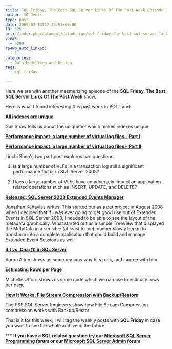 ```yaml
---
title: SQL Friday, The Best SQL Server Links Of The Past Week Episode 11
author: SQLDenis
type: post
date: 2009-02-13T17:28:51+00:00
ID: 325
url: /index.php/datamgmt/datadesign/sql-friday-the-best-sql-server-links-of-11/
views:
  - 5299
rp4wp_auto_linked:
  - 1
categories:
  - Data Modelling and Design
tags:
  - sql friday

---
```

Here we are with another mesmerizing episode of the **SQL Friday, The Best SQL Server Links Of The Past Week** show.
  
Here is what I found interesting this past week in SQL Land:

**[All indexes are unique][1]**
  
Gail Shaw tells us about the uniquefier which makes indexes unique

**[Performance impact: a large number of virtual log files – Part I][2]**
  
**[Performance impact: a large number of virtual log files – Part II][3]**
  
Linchi Shea's two part post explores two questions
     
1. Is a large number of VLFs in a transaction log still a significant performance factor in SQL Server 2008?
     
2. Does a large number of VLFs have an adversely impact on application-related operations such as INSERT, UPDATE, and DELETE?

**[Released: SQL Server 2008 Extended Events Manager][4]**
  
Jonathan Kehayias writes: This started out as a pet project in August 2008 when I decided that if I was ever going to get good use out of Extended Events in SQL Server 2008, I needed to be able to see the layout of the metadata graphically. What started out as a simple TreeView that displayed the MetaData in a sensible (at least to me) manner slowly began to transform into a complete application that could build and manage Extended Event Sessions as well. 

**[Bit vs. Char(1) in SQL Server][5]**
  
Aaron Alton shows us some reasons why bits rock, and I agree with him

**[Estimating Rows per Page][6]**
  
Michelle Ufford shows us some code which we can use to estimate rows per page

**[How It Works: File Stream Compression with Backup/Restore][7]**
  
The PSS SQL Server Engineers show how File Stream Compression compression works with Backup/Restor



That is it for this week, I will tag the weekly posts with **SQL Friday** in case you want to see the whole archive in the future

\*** **If you have a SQL related question try our [Microsoft SQL Server Programming][8] forum or our [Microsoft SQL Server Admin][9] forum**<ins></ins>

 [1]: http://sqlinthewild.co.za/index.php/2009/02/09/all-indexes-are-unique/
 [2]: http://sqlblog.com/blogs/linchi_shea/archive/2009/02/09/performance-impact-a-large-number-of-virtual-log-files-part-i.aspx
 [3]: http://sqlblog.com/blogs/linchi_shea/archive/2009/02/12/performance-impact-a-large-number-of-virtual-log-files-part-ii.aspx
 [4]: http://sqlblog.com/blogs/jonathan_kehayias/archive/2009/02/09/released-sql-server-2008-extended-events-manager-build-1-0-3-114-stable.aspx
 [5]: http://feedproxy.google.com/~r/TheHobt/~3/v-RnN0rVeJo/bit-vs-char1-in-sql-server.html
 [6]: http://feedproxy.google.com/~r/SqlFool/~3/4iOti0-0PaQ/
 [7]: http://blogs.msdn.com/psssql/archive/2009/02/11/how-it-works-file-stream-compression-with-backup-restore.aspx
 [8]: http://forum.lessthandot.com/viewforum.php?f=17
 [9]: http://forum.lessthandot.com/viewforum.php?f=22